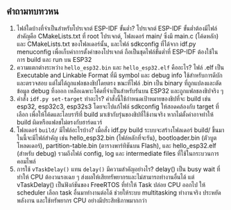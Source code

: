 ## คำถามทบทวหน

1. ไฟล์ใดบ้างที่จำเป็นสำหรับโปรเจกต์ ESP-IDF ขั้นต่ำ?
โปรเจกต์ ESP-IDF ขั้นต่ำต้องมีไฟล์สำคัญคือ CMakeLists.txt ที่ root โปรเจกต์, โฟลเดอร์ main/ ซึ่งมี main.c (โค้ดหลัก) และ CMakeLists.txt ของโฟลเดอร์นั้น, และไฟล์ sdkconfig ที่ได้จาก idf.py menuconfig เพื่อเก็บค่าการตั้งค่าของโปรเจกต์ ถือเป็นชุดไฟล์ขั้นต่ำที่ ESP-IDF ต้องใช้ในการ build และ run บน ESP32
2. ความแตกต่างระหว่าง `hello_esp32.bin` และ `hello_esp32.elf` คืออะไร?
ไฟล์ .elf เป็น Executable and Linkable Format ที่มี symbol และ debug info ใช้สำหรับการดีบักและตรวจสอบ แต่ไม่ได้ถูกแฟลชลงชิปโดยตรง ขณะที่ไฟล์ .bin เป็น binary ที่ถูกแปลงและตัดข้อมูล debug ทิ้งออก เหลือเฉพาะโค้ดที่จำเป็นสำหรับรันบน ESP32 และถูกแฟลชลงชิปจริง ๆ
3. คำสั่ง `idf.py set-target` ทำอะไร?
คำสั่งนี้ใช้กำหนดเป้าหมายของชิปที่จะ build เช่น esp32, esp32c3, esp32s3 โดยจะไปแก้ไฟล์ sdkconfig ให้สอดคล้องกับ target ที่เลือก เพื่อให้โค้ดและไลบรารีที่ build มาเข้ากับรุ่นของชิปที่ใช้งานจริง หากไม่ตั้งค่าอาจทำให้ build ผิดหรือแฟลชไม่ตรงกับฮาร์ดแวร์
4. โฟลเดอร์ `build/` มีไฟล์อะไรบ้าง?
เมื่อสั่ง idf.py build ระบบจะสร้างโฟลเดอร์ build/ ขึ้นมา ในนี้จะมีไฟล์สำคัญ เช่น hello_esp32.bin (ไฟล์หลักที่จะรัน), bootloader.bin (ตัวบูตโหลดเดอร์), partition-table.bin (ตารางพาร์ทิชันบน Flash), และ hello_esp32.elf (สำหรับ debug) รวมถึงไฟล์ config, log และ intermediate files ที่ใช้ในกระบวนการคอมไพล์
5. การใช้ `vTaskDelay()` แทน `delay()` มีความสำคัญอย่างไร?
delay() เป็น busy wait ที่ทำให้ CPU ต้องวนรอเฉย ๆ ส่งผลให้เสียทรัพยากรและไม่สามารถทำงานอื่นได้ แต่ vTaskDelay() เป็นฟังก์ชันของ FreeRTOS ที่ทำให้ Task ปล่อย CPU ออกไป ให้ scheduler เลือก task อื่นมาทำงานต่อได้ ช่วยให้ระบบ multitasking ทำงานจริง ประหยัดพลังงาน และใช้ทรัพยากร CPU อย่างมีประสิทธิภาพมากกว่า